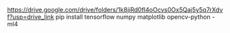 https://drive.google.com/drive/folders/1k8jiRd0fI4oOcvs0Ox5Qaj5y5q7rXdvf?usp=drive_link
pip install tensorflow numpy matplotlib opencv-python   -ml4

